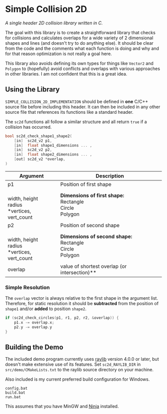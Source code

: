 # Simple Collision 2D
*A single header 2D collision library written in C.*

The goal with this library is to create a straightforward library that checks for collisions and calculates overlaps for a wide variety of 2 dimensional shapes and lines (and doesn't try to do anything else). It should be clear from the code and the comments what each function is doing and why and for that reason optimization is not really a goal here. 

This library also avoids defining its own types for things like `Vector2` and `Polygon` to (hopefully) avoid conflicts and overlaps with various approaches in other libraries. I am not confident that this is a great idea.

## Using the Library

`SIMPLE_COLLISION_2D_IMPLEMENTATION` should be defined in **one** C/C++ source file before including this header. It can then be included in any other source file that references its functions like a standard header.

The `sc2d` functions all follow a similar structure and all return `true` if a collision has occurred.

```c
bool sc2d_check_shape1_shape2(
	[in]  sc2d_v2 p1, 
	[in]  float shape1_dimensions ... ,
	[in]  sc2d_v2 p2,
	[in]  float shape2_dimensions ... ,
	[out] sc2d_v2 *overlap,
)
```

| Argument | Description |
|-------------------|-------------------------------------------------------|
| p1 				| Position of first shape 							|
| <br>width, height<br>radius<br>*vertices, vert_count | **Dimensions of first shape:**<br>Rectangle<br>Circle<br>Polygon |
| p2 				| Position of second shape 							|
| <br>width, height<br>radius<br>*vertices, vert_count | **Dimensions of second shape:**<br>Rectangle<br>Circle<br>Polygon |
| overlap 			| value of shortest overlap (or intersection)** |


### Simple Resolution

The `overlap` vector is always relative to the first shape in the argument list. Therefore, for static resolution it should be **subtracted** from the position of `shape1` and/or **added** to position `shape2`.

```c check_circles
if (sc2d_check_circles(p1, r1, p2, r2, &overlap)) {
	p1.x -= overlap.x;
	p2.y -= overlap.y
}
```

## Building the Demo

The included demo program currently uses [raylib](https://github.com/raysan5/raylib) version 4.0.0 or later, but doesn't make extensive use of its features. Set `sc2d_RAYLIB_DIR` in `src/demo/CMakeLists.txt` to the raylib source directory on your machine.

Also included is my current preferred build configuration for Windows.

```
config.bat
build.bat
run.bat
```

This assumes that you have MinGW and [Ninja](https://github.com/ninja-build/ninja) installed.